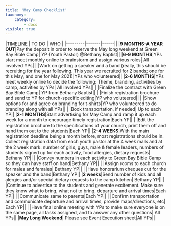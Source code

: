 ```yaml
---
title: 'May Camp Checklist'
taxonomy:
    category:
        - docs
visible: true
---
```


|TIMELINE | TO DO | WHO |
|---------|-------|------||
|**9 MONTHS-A YEAR OUT**|Pay the deposit in order to reserve the May long weekend at Green Bay Bible Camp| YP (Youth Pastor) @Bethany Baptist||
|**6-9 MONTHS**|YPs start meet monthly online to brainstorm and assign various roles| All involved YPs|
|  |Work on getting a speaker and a band (really, this should be recruiting for the year following. This year we recruited for 2 bands; one for this May, and one for May 2021)|YPs who volunteered||
|**2-6 MONTHS**|YPs meet weekly online to decide the following: Theme, branding, activities by camp, activities by YPs| All involved YPs||
|   |Finalize the contract with Green Bay Bible Camp| YP from Bethany Baptist||
|   |Finish registration brochure and send to YP for church-specific editing|YP who voluteered||
|   |Show options for and agree on branding for t-shirts|YP who volunteered to do branding along with all YPs||
|   |Book transportation, if needed| Up to each YP||
|**2-1 MONTHS**|Start advertising for May Camp and ramp it up each week for a month to encourage timely registration|Each YP||
|   |Edit the registration brochure to the specifications of your church, print them off and hand them out to the students|Each YP||
|**2-4 WEEKS**|With the main registration deadline being a month before, most registrations should be in. Collect registration data from each youth pastor at the 4 week mark and at the 2 week mark: number of girls, guys, male & female leaders, numbers of students signed up for each activity, food allergies, dietary requests| Bethany YP||
|   |Convey numbers in each activity to Green Bay Bible Camp so they can have staff on hand|Bethany YP||
|   |Assign rooms to each church for males and females| Bethany YP||
|   |Have honorarium cheques cut for the speaker and the band|Bethany YP||
|**2 weeks**|Send number of kids and all alergies and/or special dietary requests to the camp kitchen| Bethany YP||
|   |Continue to advertise to the students and generate excitement. Make sure they know what to bring, what not to bring, departure and arrival times|Each YP||
|   |Communicate same to parents|Each YP||
|   |Confirm transportation and communicate departure and arrival times, provide maps/directions, etc| Each YP||
|   |Have final online meeting with YPs to make sure everyone is on the same page, all tasks assigned, and to answer any other questions| All YPs||
|**May Long Weekend**| Please see Event Execution sheet|All YPs||

